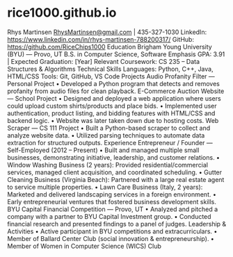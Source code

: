# rice1000.github.io

Rhys Martinsen
 RhysMartinsen@gmail.com |  435-327-1030
 LinkedIn: https://www.linkedin.com/in/rhys-martinsen-788200317/
 GitHub: https://github.com/RiceChips1000
 Education
 Brigham Young University (BYU) — Provo, UT
 B.S. in Computer Science, Software Emphasis
 GPA: 3.91 | Expected Graduation: [Year]
 Relevant Coursework: CS 235 – Data Structures & Algorithms
 Technical Skills
 Languages: Python, C++, Java, HTML/CSS
 Tools: Git, GitHub, VS Code
 Projects
 Audio Profanity Filter — Personal Project
 • Developed a Python program that detects and removes profanity from audio files for clean playback.
 E-Commerce Auction Website — School Project
 • Designed and deployed a web application where users could upload custom shirts/products and place bids.
 • Implemented user authentication, product listing, and bidding features with HTML/CSS and backend logic.
 • Website was later taken down due to hosting costs.
 Web Scraper — CS 111 Project
 • Built a Python-based scraper to collect and analyze website data.
 • Utilized parsing techniques to automate data extraction for structured outputs.
 Experience
 Entrepreneur / Founder — Self-Employed (2012 – Present)
 • Built and managed multiple small businesses, demonstrating initiative, leadership, and customer relations.
 • Window Washing Business (2 years): Provided residential/commercial services, managed client acquisition, and
 coordinated scheduling.
 • Gutter Cleaning Business (Virginia Beach): Partnered with a large real estate agent to service multiple properties.
 • Lawn Care Business (Italy, 2 years): Marketed and delivered landscaping services in a foreign environment.
 • Early entrepreneurial ventures that fostered business development skills.
 BYU Capital Financial Competition — Provo, UT
 • Analyzed and pitched a company with a partner to BYU Capital Investment group.
 • Conducted financial research and presented findings to a panel of judges.
 Leadership & Activities
 • Active participant in BYU competitions and extracurriculars.
 • Member of Ballard Center Club (social innovation & entrepreneurship).
 • Member of Women in Computer Science (WICS) Club
